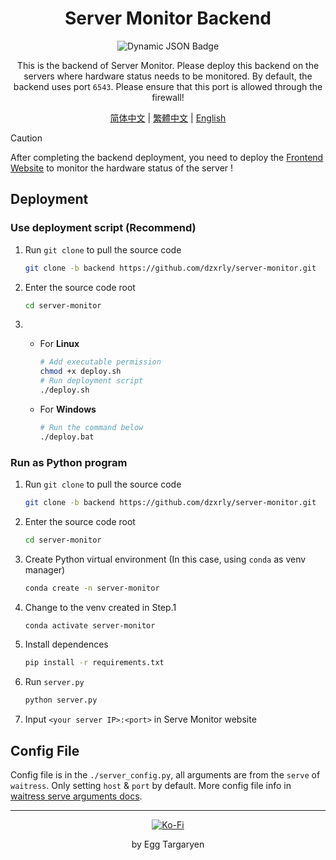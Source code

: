 <div align="center">

# Server Monitor Backend

</div>

<div align="center">

![Dynamic JSON Badge](https://img.shields.io/badge/dynamic/json?url=https%3A%2F%2Fraw.githubusercontent.com%2Fdzxrly%2Fserver-monitor%2Fbackend%2Finfo.json&query=%24.version&prefix=V&style=flat-square&label=Version)

</div>

<div align="center">

This is the backend of Server Monitor. Please deploy this backend on the servers where hardware status needs to be
monitored. By default, the backend uses port `6543`. Please ensure that this port is allowed through the firewall!

</div>

<div align="center">

[简体中文](./docs/zh-CN/README.md) | [繁體中文](./docs/zh-TW/README.md) | [English](./README.md)

</div>

> [!CAUTION]
>
> After completing the backend deployment, you need to deploy
> the [Frontend Website](https://github.com/dzxrly/server-monitor/blob/frontend/README.md) to monitor the hardware status
> of the server !

## Deployment

### Use deployment script (Recommend)

1. Run `git clone` to pull the source code

   ```bash
   git clone -b backend https://github.com/dzxrly/server-monitor.git
   ```

2. Enter the source code root

   ```bash
   cd server-monitor
   ```

3.
   - For **Linux**

      ```bash
      # Add executable permission
      chmod +x deploy.sh
      # Run deployment script
      ./deploy.sh
      ```

   - For **Windows**

     ```bash
     # Run the command below
     ./deploy.bat
     ```

### Run as Python program

1. Run `git clone` to pull the source code

   ```bash
   git clone -b backend https://github.com/dzxrly/server-monitor.git
   ```

2. Enter the source code root

   ```bash
   cd server-monitor
   ```

3. Create Python virtual environment (In this case, using `conda` as venv manager)

   ```bash
   conda create -n server-monitor
   ```

4. Change to the venv created in Step.1

   ```bash
   conda activate server-monitor
   ```

5. Install dependences

   ```bash
   pip install -r requirements.txt
   ```

6. Run `server.py`

   ```bash
   python server.py
   ```

7. Input `<your server IP>:<port>` in Serve Monitor website

## Config File

Config file is in the `./server_config.py`, all arguments are from the `serve` of `waitress`. Only
setting `host` & `port` by default. More config file info
in [waitress serve arguments docs](https://docs.pylonsproject.org/projects/waitress/en/latest/arguments.html#arguments).

---

<div align="center">

[![Ko-Fi](https://img.shields.io/badge/Ko--fi-F16061?style=for-the-badge&logo=ko-fi&logoColor=white)](https://ko-fi.com/eggtargaryen)

</div>

<div align="center">

by Egg Targaryen

</div>
